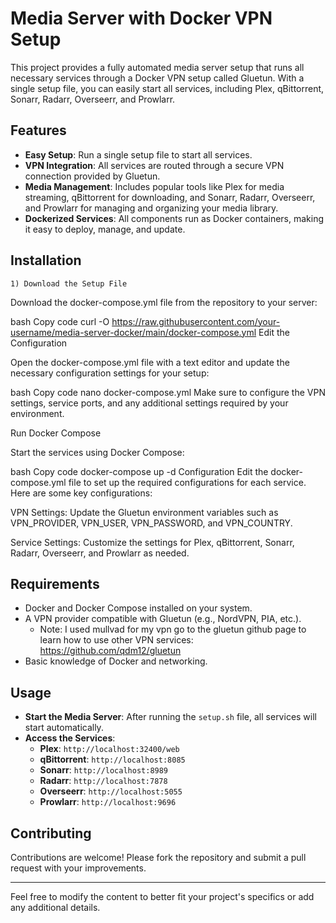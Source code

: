 # Media Server with Docker VPN Setup

This project provides a fully automated media server setup that runs all necessary services through a Docker VPN setup called Gluetun. With a single setup file, you can easily start all services, including Plex, qBittorrent, Sonarr, Radarr, Overseerr, and Prowlarr.

## Features

- **Easy Setup**: Run a single setup file to start all services.
- **VPN Integration**: All services are routed through a secure VPN connection provided by Gluetun.
- **Media Management**: Includes popular tools like Plex for media streaming, qBittorrent for downloading, and Sonarr, Radarr, Overseerr, and Prowlarr for managing and organizing your media library.
- **Dockerized Services**: All components run as Docker containers, making it easy to deploy, manage, and update.

## Installation

    1) Download the Setup File

Download the docker-compose.yml file from the repository to your server:

bash
Copy code
curl -O https://raw.githubusercontent.com/your-username/media-server-docker/main/docker-compose.yml
Edit the Configuration

Open the docker-compose.yml file with a text editor and update the necessary configuration settings for your setup:

bash
Copy code
nano docker-compose.yml
Make sure to configure the VPN settings, service ports, and any additional settings required by your environment.

Run Docker Compose

Start the services using Docker Compose:

bash
Copy code
docker-compose up -d
Configuration
Edit the docker-compose.yml file to set up the required configurations for each service. Here are some key configurations:

VPN Settings: Update the Gluetun environment variables such as VPN_PROVIDER, VPN_USER, VPN_PASSWORD, and VPN_COUNTRY.

Service Settings: Customize the settings for Plex, qBittorrent, Sonarr, Radarr, Overseerr, and Prowlarr as needed.

## Requirements

- Docker and Docker Compose installed on your system.
- A VPN provider compatible with Gluetun (e.g., NordVPN, PIA, etc.).
    - Note: I used mullvad for my vpn go to the gluetun github page to learn how to use other VPN services: https://github.com/qdm12/gluetun
- Basic knowledge of Docker and networking.


## Usage

- **Start the Media Server**: After running the `setup.sh` file, all services will start automatically.
- **Access the Services**:
  - **Plex**: `http://localhost:32400/web`
  - **qBittorrent**: `http://localhost:8085`
  - **Sonarr**: `http://localhost:8989`
  - **Radarr**: `http://localhost:7878`
  - **Overseerr**: `http://localhost:5055`
  - **Prowlarr**: `http://localhost:9696`

## Contributing

Contributions are welcome! Please fork the repository and submit a pull request with your improvements.

---

Feel free to modify the content to better fit your project's specifics or add any additional details.
